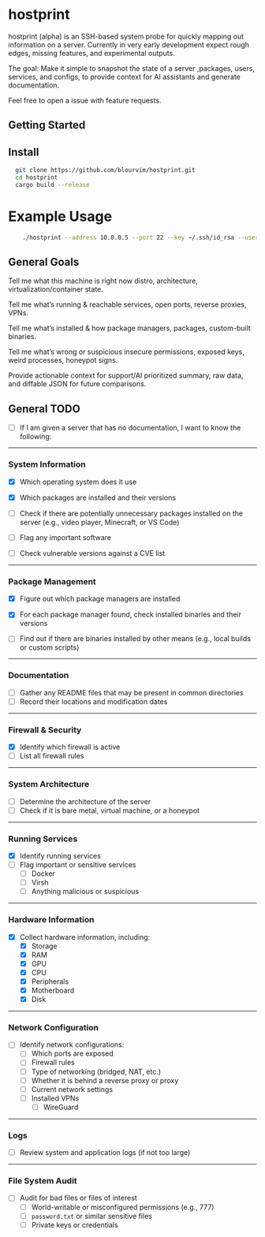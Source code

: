 # hostprint
hostprint (alpha) is an SSH-based system probe for quickly mapping out information on a server.
Currently in very early development expect rough edges, missing features, and experimental outputs.

The goal: Make it simple to snapshot the state of a server ,packages, users, services, and configs, to provide context for AI assistants and generate documentation.

Feel free to open a issue with feature requests.

## Getting Started

## Install
```bash
  git clone https://github.com/blourvim/hostprint.git
  cd hostprint
  cargo build --release

```

# Example Usage
```bash
    ./hostprint --address 10.0.0.5 --port 22 --key ~/.ssh/id_rsa --username debian
```




## General Goals
Tell me what this machine is right now distro, architecture, virtualization/container state.

Tell me what’s running & reachable services, open ports, reverse proxies, VPNs.

Tell me what’s installed & how package managers, packages, custom-built binaries.

Tell me what’s wrong or suspicious insecure permissions, exposed keys, weird processes, honeypot signs.

Provide actionable context for support/AI prioritized summary, raw data, and diffable JSON for future comparisons.


## General TODO

- [ ] If I am given a server that has no documentation, I want to know the following:

---

### System Information
- [x] Which operating system does it use

- [x] Which packages are installed and their versions  
- [ ] Check if there are potentially unnecessary packages installed on the server (e.g., video player, Minecraft, or VS Code)  
- [ ] Flag any important software  
- [ ] Check vulnerable versions against a CVE list  

---

### Package Management
- [x] Figure out which package managers are installed  
- [x] For each package manager found, check installed binaries and their versions  

- [ ] Find out if there are binaries installed by other means (e.g., local builds or custom scripts)  

---

### Documentation
- [ ] Gather any README files that may be present in common directories  
- [ ] Record their locations and modification dates  

---

### Firewall & Security
- [x] Identify which firewall is active  
- [ ] List all firewall rules  

---

### System Architecture
- [ ] Determine the architecture of the server  
- [ ] Check if it is bare metal, virtual machine, or a honeypot  

---

### Running Services
- [x] Identify running services
- [ ] Flag important or sensitive services  
  - [ ] Docker  
  - [ ] Virsh  
  - [ ] Anything malicious or suspicious  

---

### Hardware Information
- [x] Collect hardware information, including:  
  - [x] Storage  
  - [x] RAM  
  - [x] GPU  
  - [x] CPU  
  - [x] Peripherals  
  - [x] Motherboard  
  - [x] Disk  

---

### Network Configuration
- [ ] Identify network configurations:  
  - [ ] Which ports are exposed  
  - [ ] Firewall rules  
  - [ ] Type of networking (bridged, NAT, etc.)  
  - [ ] Whether it is behind a reverse proxy or proxy  
  - [ ] Current network settings  
  - [ ] Installed VPNs  
    - [ ] WireGuard  

---

### Logs
- [ ] Review system and application logs (if not too large)  

---

### File System Audit
- [ ] Audit for bad files or files of interest  
  - [ ] World-writable or misconfigured permissions (e.g., 777)  
  - [ ] `password.txt` or similar sensitive files  
  - [ ] Private keys or credentials  
